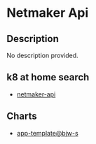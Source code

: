 # Netmaker Api

## Description

No description provided.

## k8 at home search

- [netmaker-api](https://nanne.dev/k8s-at-home-search/#/netmaker-api)

## Charts

- [app-template@bjw-s](https://bjw-s.github.io/helm-charts/)
